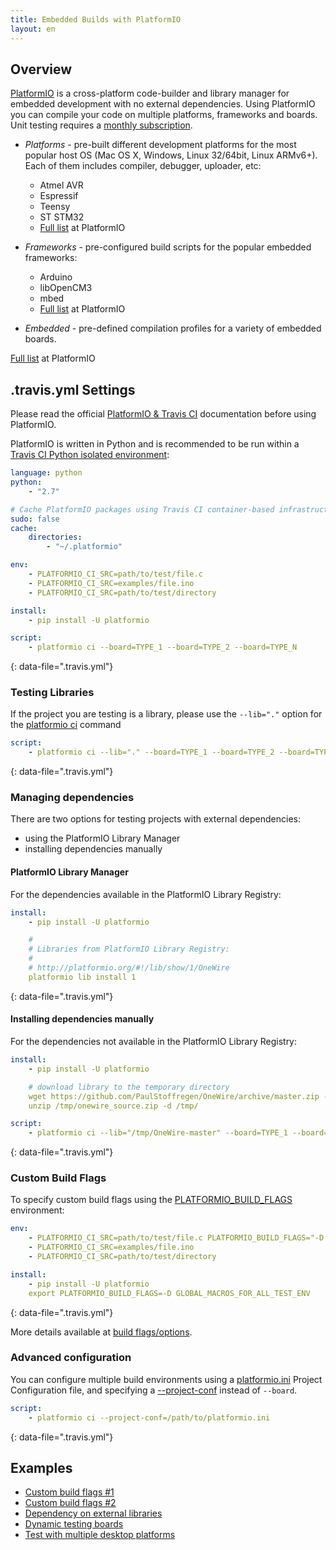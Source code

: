 ```yaml
---
title: Embedded Builds with PlatformIO
layout: en
---
```


## Overview

[PlatformIO](http://platformio.org/) is a cross-platform code-builder and library manager for embedded development with no external dependencies. Using PlatformIO you can compile your code on multiple platforms, frameworks and boards. Unit testing requires a [monthly subscription](http://platformio.org/pricing).

- *Platforms* - pre-built different development platforms for the most popular host OS (Mac OS X, Windows, Linux 32/64bit, Linux ARMv6+). Each of them
  includes compiler, debugger, uploader, etc:

  - Atmel AVR
  - Espressif
  - Teensy
  - ST STM32
  - [Full list](http://platformio.org/#!/platforms) at PlatformIO

- *Frameworks* - pre-configured build scripts for the popular embedded frameworks:

  - Arduino
  - libOpenCM3
  - mbed
  - [Full list](http://platformio.org/#!/frameworks) at PlatformIO

- *Embedded* - pre-defined compilation profiles for a variety of embedded
  boards.
      

[Full list](http://platformio.org/#!/boards) at PlatformIO

## .travis.yml Settings

Please read the official
[PlatformIO & Travis CI](http://docs.platformio.org/en/latest/ci/travis.html) documentation before using PlatformIO.

PlatformIO is written in Python and is recommended to be run within a [Travis CI
Python isolated environment](/user/languages/python/#travis-ci-uses-isolated-virtualenvs):

```yaml
language: python
python:
    - "2.7"

# Cache PlatformIO packages using Travis CI container-based infrastructure
sudo: false
cache:
    directories:
        - "~/.platformio"

env:
    - PLATFORMIO_CI_SRC=path/to/test/file.c
    - PLATFORMIO_CI_SRC=examples/file.ino
    - PLATFORMIO_CI_SRC=path/to/test/directory

install:
    - pip install -U platformio

script:
    - platformio ci --board=TYPE_1 --board=TYPE_2 --board=TYPE_N
```

{: data-file=".travis.yml"}

### Testing Libraries

If the project you are testing is a library, please use the  `--lib="."` option for the [platformio ci](http://docs.platformio.org/en/latest/userguide/cmd_ci.html#cmdoption-platformio-ci-l) command

```yaml
script:
    - platformio ci --lib="." --board=TYPE_1 --board=TYPE_2 --board=TYPE_N
```

{: data-file=".travis.yml"}

### Managing dependencies

There are two options for testing projects with external dependencies:

- using the PlatformIO Library Manager
- installing dependencies manually

#### PlatformIO Library Manager

For the dependencies available in the PlatformIO Library Registry:

```yaml
install:
    - pip install -U platformio

    #
    # Libraries from PlatformIO Library Registry:
    #
    # http://platformio.org/#!/lib/show/1/OneWire
    platformio lib install 1
```

{: data-file=".travis.yml"}

#### Installing dependencies manually

For the dependencies not available in the PlatformIO Library Registry:

```yaml
install:
    - pip install -U platformio

    # download library to the temporary directory
    wget https://github.com/PaulStoffregen/OneWire/archive/master.zip -O /tmp/onewire_source.zip
    unzip /tmp/onewire_source.zip -d /tmp/

script:
    - platformio ci --lib="/tmp/OneWire-master" --board=TYPE_1 --board=TYPE_2 --board=TYPE_N
```

{: data-file=".travis.yml"}

### Custom Build Flags

To specify custom build flags using the
[PLATFORMIO_BUILD_FLAGS](http://docs.platformio.org/en/latest/envvars.html#envvar-PLATFORMIO_BUILD_FLAGS) environment:

```yaml
env:
    - PLATFORMIO_CI_SRC=path/to/test/file.c PLATFORMIO_BUILD_FLAGS="-D SPECIFIC_MACROS_PER_TEST_ENV -I/extra/inc"
    - PLATFORMIO_CI_SRC=examples/file.ino
    - PLATFORMIO_CI_SRC=path/to/test/directory

install:
    - pip install -U platformio
    export PLATFORMIO_BUILD_FLAGS=-D GLOBAL_MACROS_FOR_ALL_TEST_ENV
```

{: data-file=".travis.yml"}

More details available at [build flags/options](http://docs.platformio.org/en/latest/projectconf.html#build-flags).

### Advanced configuration

You can configure multiple build environments using a [platformio.ini](http://docs.platformio.org/en/latest/projectconf.html) Project Configuration file, and specifying a [--project-conf](http://docs.platformio.org/en/latest/userguide/cmd_ci.html#cmdoption-platformio-ci--project-conf) instead of `--board`.

```yaml
script:
    - platformio ci --project-conf=/path/to/platformio.ini
```

{: data-file=".travis.yml"}

## Examples

- [Custom build flags #1](https://github.com/felis/USB_Host_Shield_2.0/blob/master/.travis.yml)
- [Custom build flags #2](https://github.com/z3t0/Arduino-IRremote/blob/master/.travis.yml)
- [Dependency on external libraries](https://github.com/jcw/ethercard/blob/master/.travis.yml)
- [Dynamic testing boards](https://github.com/valeros/Time/blob/master/.travis.yml)
- [Test with multiple desktop platforms](https://github.com/smartanthill/smartanthill-commstack-server/blob/develop/.travis.yml)
